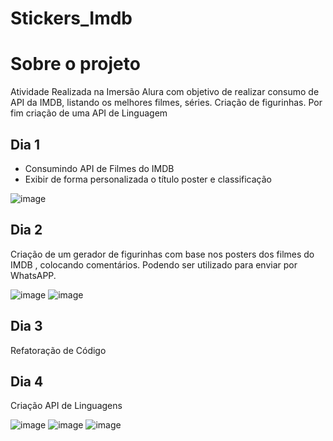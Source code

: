 # Stickers_Imdb

# Sobre o projeto

Atividade Realizada na Imersão Alura com objetivo de realizar consumo de API da IMDB, listando os melhores filmes, séries. Criação de figurinhas. Por fim criação de uma API de Linguagem


## Dia 1

- Consumindo API de Filmes do IMDB
- Exibir de forma personalizada o título poster e classificação

![image](https://user-images.githubusercontent.com/72672156/209569179-d8effc35-1007-4f51-b89e-31f3698f11c6.png)


## Dia 2

Criação de um gerador de figurinhas  com base nos posters dos filmes do IMDB , colocando comentários. Podendo ser utilizado para enviar por WhatsAPP.

![image](https://user-images.githubusercontent.com/72672156/209569207-39f727c1-e324-40f8-9805-69b00e3ab39f.png)
![image](https://user-images.githubusercontent.com/72672156/209569210-ee3e8cce-57f6-40cd-a6b0-a6c17ed4cd2a.png)


## Dia 3 
Refatoração de Código

## Dia 4

Criação API de Linguagens

![image](https://user-images.githubusercontent.com/72672156/209569309-4b95aaee-6565-45c1-8ac4-afd8b841524d.png)
![image](https://user-images.githubusercontent.com/72672156/209569503-79b5cf00-cec4-4790-850f-6698bcff6232.png)
![image](https://user-images.githubusercontent.com/72672156/209569542-216c4886-e835-4941-a679-4a0babb3b851.png)
